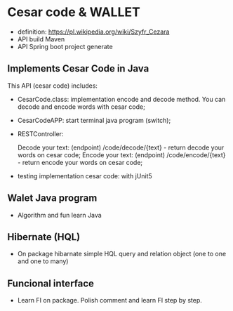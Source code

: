 # Cesar code & WALLET

- definition: https://pl.wikipedia.org/wiki/Szyfr_Cezara
- API build Maven
- API Spring boot project generate

## Implements Cesar Code in Java

This API (cesar code) includes:

- CesarCode.class: implementation encode and decode method. You can decode and encode words with cesar code;

- CesarCodeAPP: start terminal java program (switch);

- RESTController: 

  Decode your text: (endpoint)  /code/decode/{text} - return decode your words on cesar code;
  Encode your text: (endpoint)  /code/encode/{text} - return encode your words on cesar code;

- testing implementation cesar code: with jUnit5

## Walet Java program

- Algorithm and fun learn Java

## Hibernate (HQL)

- On package hibarnate simple HQL query and relation object (one to one and one to many)

## Funcional interface

- Learn FI on package. Polish comment and learn FI step by step.
